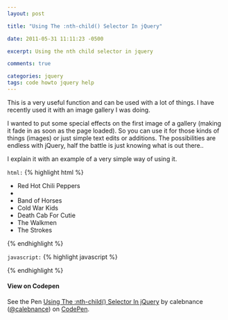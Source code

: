 ```yaml
---
layout: post

title: "Using The :nth-child() Selector In jQuery"

date: 2011-05-31 11:11:23 -0500

excerpt: Using the nth child selector in jquery

comments: true

categories: jquery
tags: code howto jquery help
---
```

This is a very useful function and can be used with a lot of things. I have recently used it with an image gallery I was doing.  

I wanted to put some special effects on the first image of a gallery (making it fade in as soon as the page loaded). So you can use it for those kinds of things (images) or just simple text edits or additions. The possibilities are endless with jQuery, half the battle is just knowing what is out there..  

I explain it with an example of a very simple way of using it.  

`html:`
{% highlight html %}
<ul>
   <li>Red Hot Chili Peppers<li>
   <li>Band of Horses</li>
   <li>Cold War Kids</li>
   <li>Death Cab For Cutie</li>
   <li>The Walkmen</li>
   <li>The Strokes</li>
</ul>
{% endhighlight %}

`javascript:`
{% highlight javascript %}
<script>
 $("ul li:nth-child(2)").append("<span> - Ben Bridwell (vocals and guitar)</span>");

 $("ul li:nth-child(2)").append("<span> - Ben Bridwell (vocals and guitar)</span>")
 .css('color','#099');

 $("ul li:nth-child(3)").append("<span> - Nathan Willett (vocals)</span>");

 $("ul li:nth-child(4)").append("<span> - Ben Gibbard (vocals)</span>")
 .css('color','#00F');

 $("ul li:nth-child(5)").append("<span> - Hamilton Leithauser (vocals)</span>");

 $("ul li:nth-child(6)").append("<span> - Julian Casablancas (vocals)</span>")
 .css('color', '#3A2CB5');
</script>
{% endhighlight %}

#### View on Codepen
<p data-height="265" data-theme-id="dark" data-slug-hash="xgBOWd" data-default-tab="js,result" data-user="calebnance" data-embed-version="2" data-pen-title="Using The :nth-child() Selector In jQuery" data-preview="true" class="codepen">See the Pen <a href="https://codepen.io/calebnance/pen/xgBOWd/">Using The :nth-child() Selector In jQuery</a> by calebnance (<a href="http://codepen.io/calebnance">@calebnance</a>) on <a href="http://codepen.io">CodePen</a>.</p>
<script async src="https://production-assets.codepen.io/assets/embed/ei.js"></script>
